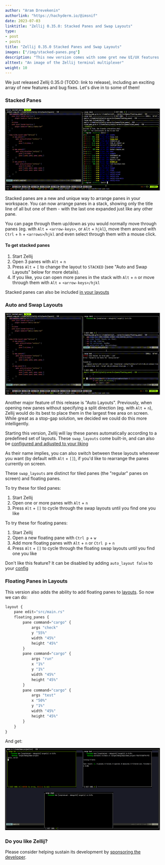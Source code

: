 ```yaml
---
author: "Aram Drevekenin"
authorlink: "https://hachyderm.io/@imsnif"
date: 2023-07-03
linktitle: "Zellij 0.35.0: Stacked Panes and Swap Layouts"
type:
- post
- posts
title: "Zellij 0.35.0 Stacked Panes and Swap Layouts"
images: ["/img/stacked-panes.png"]
description: "This new version comes with some gret new UI/UX features and extra functionality"
alttext: "An image of the Zellij terminal multiplexer"
weight: 10
---
```


We just released Zellij 0.35.0 (TODO: link to release), including an exciting array of new features and bug fixes. Let's dive in to some of them!

### Stacked Panes
![Stacked Panes preview](/img/stacked-panes-animated.gif)

Stacked panes are a new and unique way to arrange panes in your workspace. You can now arrange panes in a stack, showing only the title line of all but one of them - with the last one expanded just like any other pane.

You can page through them up/down as you would normally move through panes (eg. with `Alt` + `<arrow-keys>`, or `Alt` + `hjkl`), move them around with `Ctrl` + `h` + `<arrows>`/`hjkl` and even select through them with a mouse click.

#### To get stacked panes
1. Start Zellij
2. Open 3 panes with `Alt` + `n`
3. Press `Alt` + `[` to change the layout to `STACKED` (see "Auto and Swap Layouts" below for more details).
4. If you like, you can open more panes in the stack with `Alt` + `n` or move through them with `Alt` + `<arrow-keys>/hjkl`

Stacked panes can also be included [in your layouts](/documentation/creating-a-layout.html#stacked)

### Auto and Swap Layouts
![Auto and Swap Layouts preview](/img/swap-layouts-preview.gif)

Another major feature of this release is "Auto Layouts". Previously, when opening new panes without specifying a split direction (eg. with `Alt` + `n`), Zellij would do its best to place them in the largest free area on screen. While great as a stop-gap solution, we decided we could do this more intelligently.

Starting this version, Zellij will lay these panes automatically according to a predefined set of layouts. These `swap_layouts` come built-in, and can also be [configured and adjusted to your liking](/documentation/swap-layouts.html)

As their name implies, you can also switch between these layouts whenever you want (by default with `Alt` + `[]`), if you'd like to rearrange the panes currently on screen.

These `swap_layouts` are distinct for tiled panes (the "regular" panes on screen) and floating panes.

To try these for tiled panes:
1. Start Zellij
2. Open one or more panes with `Alt` + `n`
3. Press `Alt` + `[]` to cycle through the swap layouts until you find one you like

To try these for floating panes:
1. Start Zellij
2. Open a new floating pane with `Ctrl p` + `w`
3. Add more floating panes with `Alt` + `n` or `Ctrl p` + `n`
4. Press `Alt` + `[]` to cycle through the floating swap layouts until you find one you like

Don't like this feature? It can be disabled by adding `auto_layout false` to your [config](/documentation/options.html#auto_layout)

### Floating Panes in Layouts
This version also adds the ability to add floating panes to [layouts](https://zellij.dev/tutorials/layouts/). So now we can do:

```javascript
layout {
    pane edit="src/main.rs"
    floating_panes {
        pane command="cargo" {
            args "check"
            y "55%"
            width "45%"
            height "45%"
        }
        pane command="cargo" {
            args "run"
            x "1%"
            y "1%"
            width "45%"
            height "45%"
        }
        pane command="cargo" {
            args "test"
            x "50%"
            y "1%"
            width "45%"
            height "45%"
        }
    }
}
```

And get:

![floating_panes in layouts](/img/floating_panes_layouts.png)

### Do you like Zellij?
Please consider helping sustain its development by [sponsoring the developer](https://github.com/sponsors/imsnif).
